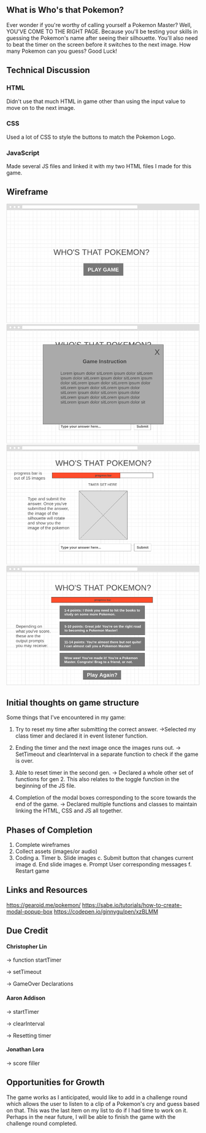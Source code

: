 ## What is Who's that Pokemon?

Ever wonder if you're worthy of calling yourself a Pokemon Master? Well, YOU'VE COME TO THE RIGHT PAGE. Because you'll be testing your skills in guessing the Pokemon's name after seeing their silhouette. You'll also need to beat the timer on the screen before it switches to the next image. How many Pokemon can you guess? Good Luck!

## Technical Discussion
### HTML
Didn't use that much HTML in game other than using the input value to move on to the next image.
### CSS
Used a lot of CSS to style the buttons to match the Pokemon Logo.
### JavaScript
Made several JS files and linked it with my two HTML files I made for this game.


## Wireframe

![alt text](https://github.com/FunWithLiz/who-s-that-pokemon/blob/master/wireframe/P1.png "Wireframe 1")
![alt text](https://github.com/FunWithLiz/who-s-that-pokemon/blob/master/wireframe/P2.png "Wireframe 2")
![alt text](https://github.com/FunWithLiz/who-s-that-pokemon/blob/master/wireframe/P3.png "Wireframe 3")
![alt text](https://github.com/FunWithLiz/who-s-that-pokemon/blob/master/wireframe/P4.png "Wireframe 4")


## Initial thoughts on game structure

Some things that I've encountered in my game:

1. Try to reset my time after submitting the correct answer. 
->Selected my class timer and declared it in event listener function.

2. Ending the timer and the next image once the images runs out.
-> SetTimeout and clearInterval in a separate function to check if the game is over.

3. Able to reset timer in the second gen.
-> Declared a whole other set of functions for gen 2. This also relates to the toggle function in the beginning of the JS file.

4. Completion of the modal boxes corresponding to the score towards the end of the game.
-> Declared multiple functions and classes to maintain linking the HTML, CSS and JS all together.

## Phases of Completion

1. Complete wireframes
2. Collect assets (images/or audio)
3. Coding
  a. Timer
  b. Slide images
  c. Submit button that changes current image
  d. End slide images
  e. Prompt User corresponding messages
  f. Restart game

## Links and Resources

https://gearoid.me/pokemon/
https://sabe.io/tutorials/how-to-create-modal-popup-box
https://codepen.io/ginnygu/pen/xzBLMM

## Due Credit

#### Christopher Lin
-> function startTimer

-> setTimeout

-> GameOver Declarations

#### Aaron Addison
-> startTimer

-> clearInterval

-> Resetting timer

#### Jonathan Lora
-> score filler

## Opportunities for Growth
The game works as I anticipated, would like to add in a challenge round which allows the user to listen to a clip of a Pokemon's cry and guess based on that. This was the last item on my list to do if I had time to work on it. Perhaps in the near future, I will be able to finish the game with the challenge round completed.
